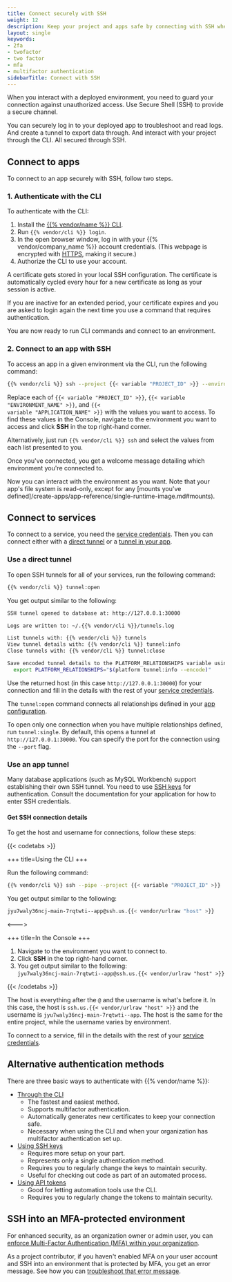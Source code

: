 ```yaml
---
title: Connect securely with SSH
weight: 12
description: Keep your project and apps safe by connecting with SSH when you're interacting with your deployed environments or using the {{% vendor/name %}} CLI.
layout: single
keywords:
- 2fa
- twofactor
- two factor
- mfa
- multifactor authentication
sidebarTitle: Connect with SSH
---
```


When you interact with a deployed environment, you need to guard your connection against unauthorized access.
Use Secure Shell (SSH) to provide a secure channel.

You can securely log in to your deployed app to troubleshoot and read logs.
And create a tunnel to export data through.
And interact with your project through the CLI.
All secured through SSH.

## Connect to apps

To connect to an app securely with SSH, follow two steps.

### 1. Authenticate with the CLI

To authenticate with the CLI:

1. Install the [{{% vendor/name %}} CLI](/administration/cli/_index.md).
2. Run `{{% vendor/cli %}} login`.
3. In the open browser window, log in with your {{% vendor/company_name %}} account credentials.
   (This webpage is encrypted with [HTTPS](/define-routes/https.md), making it secure.)
4. Authorize the CLI to use your account.

A certificate gets stored in your local SSH configuration.
The certificate is automatically cycled every hour for a new certificate as long as your session is active.

If you are inactive for an extended period,
your certificate expires and you are asked to login again the next time you use a command that requires authentication.

You are now ready to run CLI commands and connect to an environment.

### 2. Connect to an app with SSH

To access an app in a given environment via the CLI, run the following command:

```bash
{{% vendor/cli %}} ssh --project {{< variable "PROJECT_ID" >}} --environment {{< variable "ENVIRONMENT_NAME" >}} --app {{< variable "APPLICATION_NAME" >}}
```

Replace each of <code>{{< variable "PROJECT_ID" >}}</code>, <code>{{< variable "ENVIRONMENT_NAME" >}}</code>, and <code>{{< variable "APPLICATION_NAME" >}}</code> with the values you want to access.
To find these values in the Console,
navigate to the environment you want to access and click **SSH** in the top right-hand corner.

Alternatively, just run `{{% vendor/cli %}} ssh` and select the values from each list presented to you.

Once you've connected, you get a welcome message detailing which environment you're connected to.

Now you can interact with the environment as you want.
Note that your app's file system is read-only,
except for any [mounts you've defined]/create-apps/app-reference/single-runtime-image.md#mounts).

## Connect to services

To connect to a service, you need the [service credentials](/add-services/_index.md#connect-to-a-service).
Then you can connect either with a [direct tunnel](#use-a-direct-tunnel) or a [tunnel in your app](#use-an-app-tunnel).

### Use a direct tunnel

To open SSH tunnels for all of your services, run the following command:

```bash
{{% vendor/cli %}} tunnel:open
```

You get output similar to the following:

```bash
SSH tunnel opened to database at: http://127.0.0.1:30000

Logs are written to: ~/.{{% vendor/cli %}}/tunnels.log

List tunnels with: {{% vendor/cli %}} tunnels
View tunnel details with: {{% vendor/cli %}} tunnel:info
Close tunnels with: {{% vendor/cli %}} tunnel:close

Save encoded tunnel details to the PLATFORM_RELATIONSHIPS variable using:
  export PLATFORM_RELATIONSHIPS="$(platform tunnel:info --encode)"
```

Use the returned host (in this case `http://127.0.0.1:30000`) for your connection
and fill in the details with the rest of your [service credentials](/add-services/_index.md#connect-to-a-service).

The `tunnel:open` command connects all relationships defined in your [app configuration](/create-apps/_index.md).

To open only one connection when you have multiple relationships defined, run `tunnel:single`.
By default, this opens a tunnel at `http://127.0.0.1:30000`.
You can specify the port for the connection using the `--port` flag.

### Use an app tunnel

Many database applications (such as MySQL Workbench) support establishing their own SSH tunnel.
You need to use [SSH keys](/development/ssh/ssh-keys.md) for authentication.
Consult the documentation for your application for how to enter SSH credentials.

#### Get SSH connection details

To get the host and username for connections, follow these steps:

{{< codetabs >}}

+++
title=Using the CLI
+++

Run the following command:

```bash
{{% vendor/cli %}} ssh --pipe --project {{< variable "PROJECT_ID" >}}
```

You get output similar to the following:

```bash
jyu7waly36ncj-main-7rqtwti--app@ssh.us.{{< vendor/urlraw "host" >}}
```

<--->

+++
title=In the Console
+++

1. Navigate to the environment you want to connect to.
2. Click **SSH** in the top right-hand corner.
3. You get output similar to the following:</br>
   `jyu7waly36ncj-main-7rqtwti--app@ssh.us.{{< vendor/urlraw "host" >}}`

{{< /codetabs >}}

The host is everything after the `@` and the username is what's before it.
In this case, the host is `ssh.us.{{< vendor/urlraw "host" >}}` and the username is `jyu7waly36ncj-main-7rqtwti--app`.
The host is the same for the entire project, while the username varies by environment.

To connect to a service, fill in the details with the rest of your [service credentials](/add-services/_index.md#connect-to-a-service).

## Alternative authentication methods

There are three basic ways to authenticate with {{% vendor/name %}}:

* [Through the CLI](#1-authenticate-with-the-cli)
  * The fastest and easiest method.
  * Supports multifactor authentication.
  * Automatically generates new certificates to keep your connection safe.
  * Necessary when using the CLI and when your organization has multifactor authentication set up.
* [Using SSH keys](/development/ssh/ssh-keys.md)
  * Requires more setup on your part.
  * Represents only a single authentication method.
  * Requires you to regularly change the keys to maintain security.
  * Useful for checking out code as part of an automated process.
* [Using API tokens](/administration/cli/api-tokens.md)
  * Good for letting automation tools use the CLI.
  * Requires you to regularly change the tokens to maintain security.

## SSH into an MFA-protected environment

For enhanced security, as an organization owner or admin user,
you can [enforce Multi-Factor Authentication (MFA) within your organization](/administration/security/mfa.md#enforce-mfa-within-your-organization).

As a project contributor, if you haven't enabled MFA on your user account and SSH into an environment that is protected by MFA,
you get an error message. See how you can [troubleshoot that error message](/development/ssh/troubleshoot-ssh.md#mfa-related-error-message).

